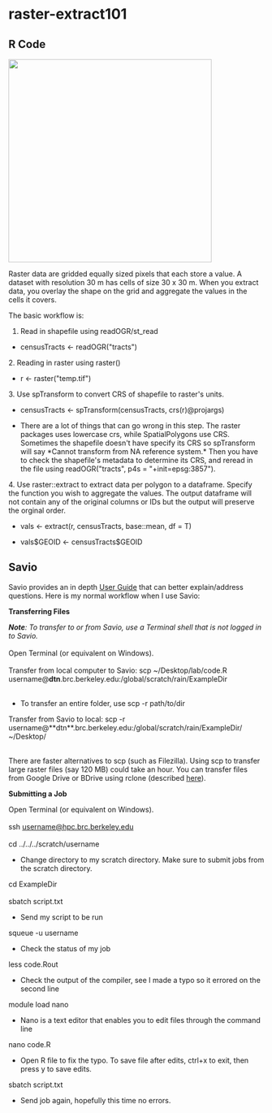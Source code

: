 # raster-extract101

## R Code

<img src="https://i.stack.imgur.com/8E1ug.png" width="400" />

Raster data are gridded equally sized pixels that each store a value. A dataset with resolution 30 m has cells of size 30 x 30 m. When you extract data, you overlay the shape on the grid and aggregate the values in the cells it covers.

The basic workflow is: 
1. Read in shapefile using readOGR/st_read 
<ul><li> censusTracts <- readOGR("tracts") </li></ul>
2. Reading in raster using raster()
<ul><li> r <- raster("temp.tif") </li></ul>
3. Use spTransform to convert CRS of shapefile to raster's units.
<ul><li> censusTracts <- spTransform(censusTracts, crs(r)@projargs) </li></ul>
<ul><li> There are a lot of things that can go wrong in this step. The raster packages uses lowercase crs, while SpatialPolygons use CRS. Sometimes the shapefile doesn't have specify its CRS so spTransform will say *Cannot transform from NA reference system.* Then you have to check the shapefile's metadata to determine its CRS, and reread in the file using readOGR("tracts", p4s = "+init=epsg:3857"). </li></ul>
4. Use raster::extract to extract data per polygon to a dataframe. Specify the function you wish to aggregate the values. The output dataframe will not contain any of the original columns or IDs but the output will preserve the orginal order.
<ul><li> vals <- extract(r, censusTracts, base::mean, df = T) </li></ul>
<ul><li> vals$GEOID <- censusTracts$GEOID </li></ul>


## Savio

Savio provides an in depth [User Guide](https://docs-research-it.berkeley.edu/services/high-performance-computing/user-guide/) that can better explain/address questions. Here is my normal workflow when I use Savio:

**Transferring Files**

***Note**: To transfer to or from Savio, use a Terminal shell that is not logged in to Savio.* <br/><br/>
Open Terminal (or equivalent on Windows).<br/><br/>
Transfer from local computer to Savio: scp ~/Desktop/lab/code.R username@**dtn**.brc.berkeley.edu:/global/scratch/rain/ExampleDir <br/><br/>
<ul><li>To transfer an entire folder, use scp -r path/to/dir </li></ul> 
Transfer from Savio to local: scp -r username@**dtn**.brc.berkeley.edu:/global/scratch/rain/ExampleDir/ ~/Desktop/ <br/><br/>

There are faster alternatives to scp (such as Filezilla). Using scp to transfer large raster files (say 120 MB) could take an hour. You can transfer files from Google Drive or BDrive using rclone (described [here](https://docs-research-it.berkeley.edu/services/high-performance-computing/user-guide/transferring-data/rclone-box-bdrive/)).

**Submitting a Job**

Open Terminal (or equivalent on Windows).<br/><br/>
ssh username@hpc.brc.berkeley.edu <br/><br/>
cd ../../../scratch/username  
<ul><li>Change directory to my scratch directory. Make sure to submit jobs from the scratch directory.</li></ul>
cd ExampleDir <br/><br/>
sbatch script.txt 
<ul><li>Send my script to be run </li></ul>
squeue -u username 
  <ul><li>Check the status of my job</li></ul>
less code.Rout 
    <ul><li>Check the output of the compiler, see I made a typo so it errored on the second line</li></ul>
module load nano 
      <ul><li>Nano is a text editor that enables you to edit files through the command line</li></ul>
nano code.R 
        <ul><li>Open R file to fix the typo. To save file after edits, ctrl+x to exit, then press y to save edits.</li></ul>
sbatch script.txt 
          <ul><li>Send job again, hopefully this time no errors.</li></ul>

